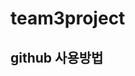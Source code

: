 # team3project

## github 사용방법
<!-- 
레포지토리 안에 오른쪽위에 Fork를 클릭하여 링크를 딴다.
이제는 자기 github 레포지토리로 이 프로젝트와 같은 이름이 생성된다.
fork 한후 fork한 주소를 git clone (내 remote repository URL) 하여 .git을 자신의 폴더에 생성한다.
git remote add 별칭 (중앙 원격 저장소 URL)    // 통상 별칭은 upstream
여기까지 되게되면 기본 설정은 완료

기본 설정이 완료되면 fork한 자신의 원격 저장소에 master 브랜치만 존재한다.


여기서 작업을 위해 branch를 별도로 나누어서 작업해야 한다.

주의사항!
다른 조원이 commit을 했을 경우가 있으니까
push를 하고싶다면 하던 작업까지 add와 commit을 하고
master 브랜치로 변경한다.
그 다음 git pull upstream master 로 먼저 최신정보를 받는다.
이 때 최신으로 받아온 master브랜치를 commit 까지 하던 branch에 먼저
git merge master 로 병합을 해준다.
그 다음 push를 해주면 된다.

올리는 순서
1. git add 파일 or git add . >>> .은 모두 Staged에 올린다.
2. git commit -m "커밋 메세지"


* 추가적으로 branch 만들었을때
 * git checkout master <<< 로컬 저장소의 master 브랜치로 이동
 * git merge 만든브랜치명
 * git push

github 사이트로 들어 와서 팀 프로젝트 저장소로 pull requests에 자신이 포크 된 저장소의
메시지와 함께 요청한다.
-->
